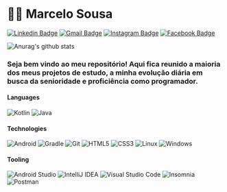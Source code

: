 # :man_technologist: Marcelo Sousa
[![Linkedin Badge](https://img.shields.io/badge/-Marcelo-blue?style=for-the-badge&logo=Linkedin&logoColor=white&link=https://www.linkedin.com/in/marcel0sousa/)](https://www.linkedin.com/in/marcel0sousa/)
[![Gmail Badge](https://img.shields.io/badge/-Marcelo-c14438?style=for-the-badge&logo=Gmail&logoColor=white&link=mailto:a.sousa.ff@gmail.com)](mailto:a.sousa.ff@gmail.com)
[![Instagram Badge](https://img.shields.io/badge/-Marcelo-a43b9d?style=for-the-badge&logo=Instagram&logoColor=white&link=https://www.instagram.com/marcel0_sous4/?hl=pt-br)](https://www.instagram.com/marcel0_sous4/?hl=pt-br)
[![Facebook Badge](https://img.shields.io/badge/-Marcelo-blue?style=for-the-badge&logo=Facebook&logoColor=white&link=https://www.facebook.com/Marcel0Sousa/)](https://www.facebook.com/Marcel0Sousa/)

![Anurag's github stats](https://github-readme-stats.vercel.app/api?username=Marcel0Sousa&show_icons=true&theme=dracula)

### Seja bem vindo ao meu repositório! Aqui fica reunido a maioria dos meus projetos de estudo, a minha evolução diária em busca da senioridade e proficiência como programador.

#### Languages
![Kotlin](https://img.shields.io/badge/-Kotlin-CE608A?style=for-the-badge&logo=kotlin&logoColor=white)
![Java](https://img.shields.io/badge/-Java-E42D2C?style=for-the-badge&logo=java&logoColor=white)

#### Technologies
![Android](https://img.shields.io/badge/-Android-32DE84?style=for-the-badge&logo=android&logoColor=white)
![Gradle](https://img.shields.io/badge/Gradle-02303A.svg?style=for-the-badge&logo=Gradle&logoColor=white)
![Git](https://img.shields.io/badge/-Git-F05032?style=for-the-badge&logo=git&logoColor=white)
![HTML5](https://img.shields.io/badge/-HTML5-E34F26?style=for-the-badge&logo=html5&logoColor=white)
![CSS3](https://img.shields.io/badge/-CSS3-549FDE?style=for-the-badge&logo=css3&logoColor=white)
![Linux](https://img.shields.io/badge/Linux-FCC624?style=for-the-badge&logo=linux&logoColor=black)
![Windows](https://img.shields.io/badge/-Windows-00ADEF?style=for-the-badge&logo=windows&logoColor=white)

#### Tooling
![Android Studio](https://img.shields.io/badge/Android%20Studio-3DDC84.svg?style=for-the-badge&logo=android-studio&logoColor=white)
![IntelliJ IDEA](https://img.shields.io/badge/IntelliJIDEA-000000.svg?style=for-the-badge&logo=intellij-idea&logoColor=white)
![Visual Studio Code](https://img.shields.io/badge/Visual%20Studio%20Code-0078d7.svg?style=for-the-badge&logo=visual-studio-code&logoColor=white) 
![Insomnia](https://img.shields.io/badge/-Insomnia-5849BE?style=for-the-badge&logo=insomnia&logoColor=white)
![Postman](https://img.shields.io/badge/-Postman-FD602F?style=for-the-badge&logo=postman&logoColor=white)


